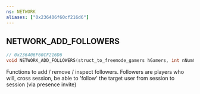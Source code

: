 ```yaml
---
ns: NETWORK
aliases: ["0x236406f60cf216d6"]
---
```

## NETWORK_ADD_FOLLOWERS

```c
// 0x236406F60CF216D6
void NETWORK_ADD_FOLLOWERS(struct_to_freemode_gamers hGamers, int nNumGamers);
```

Functions to add / remove / inspect followers. Followers are players who will, cross session, be able to 'follow' the target user from session to session (via presence invite)

